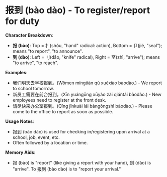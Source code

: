 # **报到 (bào dào) - To register/report for duty**

**Character Breakdown**:  
- **报 (bào)**: Top = 扌(shǒu, "hand" radical: action), Bottom = 卩(jié, "seal"); means "to report", "to announce".  
- **到 (dào)**: Left = 刂(dāo, "knife" radical), Right = 至(zhì, "arrive"); means "to arrive", "to reach".

**Examples**:  
- 我们明天去学校报到。(Wǒmen míngtiān qù xuéxiào bàodào.) - We report to school tomorrow.  
- 新员工需要在前台报到。(Xīn yuángōng xūyào zài qiántái bàodào.) - New employees need to register at the front desk.  
- 请尽快来办公室报到。(Qǐng jǐnkuài lái bàngōngshì bàodào.) - Please come to the office to report as soon as possible.

**Usage Notes**:  
- 报到 (bào dào) is used for checking in/registering upon arrival at a school, job, event, etc.  
- Often followed by a location or time.

**Memory Aids**:  
- 报 (bào) is "report" (like giving a report with your hand), 到 (dào) is "arrive". To 报到 (bào dào) is to "report your arrival."